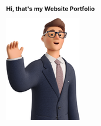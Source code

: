 ### Hi, that's my Website Portfolio
<img src="/img/me/goodbye.png" alt="hello everyone" width="200"/>
